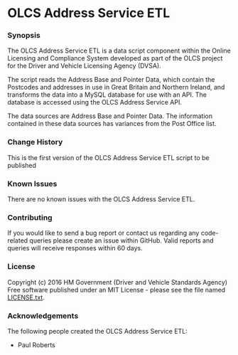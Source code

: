 # OLCS Address Service ETL
### Synopsis 
The OLCS Address Service ETL is a data script component within the Online Licensing and Compliance System developed as part of the OLCS project for the Driver and Vehicle Licensing Agency (DVSA).

The script reads the Address Base and Pointer Data, which contain the Postcodes and addresses in use in Great Britain and Northern Ireland, and transforms the data into a MySQL database for use with an API.  The database is accessed using the OLCS Address Service API.

The data sources are Address Base and Pointer Data.  The information contained in these data sources has variances from the Post Office list.

### Change History 
This is the first version of the OLCS Address Service ETL script to be published

### Known Issues 
There are no known issues with the OLCS Address Service ETL.

### Contributing
If you would like to send a bug report or contact us regarding any code-related queries please create an issue within GitHub. Valid reports and queries will receive responses within 60 days. 

### License 
Copyright (c) 2016 HM Government (Driver and Vehicle Standards Agency) 
Free software published under an MIT License - please see the file named [LICENSE.txt](./LICENSE.txt).

### Acknowledgements 
The following people created the OLCS Address Service ETL:
* Paul Roberts
